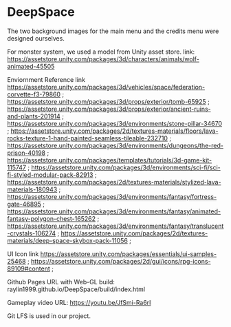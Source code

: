 # DeepSpace

 The two background images for the main menu and the credits menu were designed ourselves.

 For monster system, we used a model from Unity asset store.
 link: https://assetstore.unity.com/packages/3d/characters/animals/wolf-animated-45505
 
 Enviornment Reference link
 https://assetstore.unity.com/packages/3d/vehicles/space/federation-corvette-f3-79860 ;
 https://assetstore.unity.com/packages/3d/props/exterior/tomb-65925 ;
 https://assetstore.unity.com/packages/3d/props/exterior/ancient-ruins-and-plants-201914 ;
 https://assetstore.unity.com/packages/3d/environments/stone-pillar-34670 ;
 https://assetstore.unity.com/packages/2d/textures-materials/floors/lava-rocks-texture-1-hand-painted-seamless-tileable-232710 ;
 https://assetstore.unity.com/packages/3d/environments/dungeons/the-red-prison-40198 ;
 https://assetstore.unity.com/packages/templates/tutorials/3d-game-kit-115747 ;
 https://assetstore.unity.com/packages/3d/environments/sci-fi/sci-fi-styled-modular-pack-82913 ;
 https://assetstore.unity.com/packages/2d/textures-materials/stylized-lava-materials-180943 ;
 https://assetstore.unity.com/packages/3d/environments/fantasy/fortress-gate-46895 ;
 https://assetstore.unity.com/packages/3d/environments/fantasy/animated-fantasy-polygon-chest-165262 ;
 https://assetstore.unity.com/packages/3d/environments/fantasy/translucent-crystals-106274 ;
 https://assetstore.unity.com/packages/2d/textures-materials/deep-space-skybox-pack-11056 ;
 
 UI Icon link
 https://assetstore.unity.com/packages/essentials/ui-samples-25468 ;
 https://assetstore.unity.com/packages/2d/gui/icons/rpg-icons-89109#content ;

Github Pages URL with Web-GL build: 
raylin1999.github.io/DeepSpace/build/index.html

Gameplay video URL:
https://youtu.be/JfSmi-Ra6rI

Git LFS is used in our project.